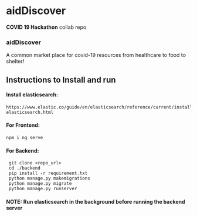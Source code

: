 # aidDiscover
**COVID 19 Hackathon** collab repo

### aidDiscover

A common market place for covid-19 resources from healthcare to food to shelter!

 
 ## Instructions to Install and run
 
#### Install elasticsearch:
    https://www.elastic.co/guide/en/elasticsearch/reference/current/install-elasticsearch.html  
    
#### For Frontend:
    npm i ng serve
    
#### For Backend:
     git clone <repo_url>
     cd ./backend
     pip install -r requirement.txt
     python manage.py makemigrations
     python manage.py migrate
     python manage.py runserver
     
#### NOTE: Run elasticsearch in the background before running the backend server
     
